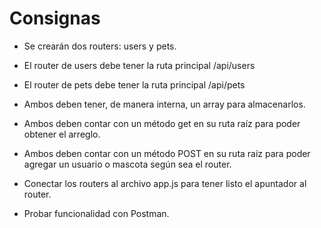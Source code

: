 # Consignas

- Se crearán dos routers: users y pets. 

- El router de users debe tener la ruta principal /api/users
- El router de pets debe tener la ruta principal /api/pets
- Ambos deben tener, de manera interna, un array para almacenarlos.
- Ambos deben contar con un método get en su ruta raíz para poder obtener el arreglo.
- Ambos deben contar con un método POST en su ruta raíz para poder agregar un usuario o mascota según sea el router.
- Conectar los routers al archivo app.js para tener listo el apuntador al router. 
- Probar funcionalidad con Postman.
